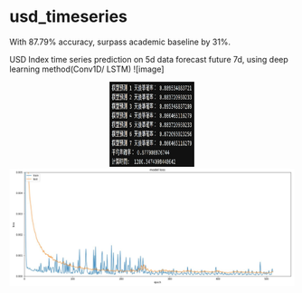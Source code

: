 # usd_timeseries
With 87.79% accuracy, surpass academic baseline by 31%. 

USD Index time series prediction on 5d data forecast future 7d, using deep learning method(Conv1D/ LSTM)
![image]<div align=center><img width="150" height="150" src=" https://github.com/yejiachen/usd_timeseries/blob/master/87%25%20accuracy.jpg"/></div>
![image](  https://github.com/yejiachen/usd_timeseries/blob/master/train_history_loss.JPG )
